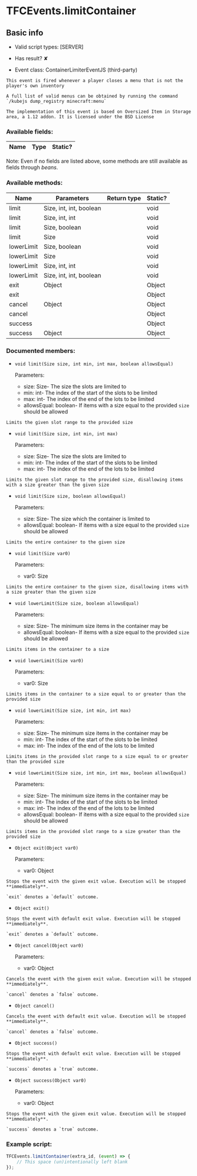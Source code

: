 # TFCEvents.limitContainer

## Basic info

- Valid script types: [SERVER]

- Has result? ✘

- Event class: ContainerLimiterEventJS (third-party)

```
This event is fired whenever a player closes a menu that is not the player's own inventory

A full list of valid menus can be obtained by running the command `/kubejs dump_registry minecraft:menu`

The implementation of this event is based on Oversized Item in Storage area, a 1.12 addon. It is licensed under the BSD License
```

### Available fields:

| Name | Type | Static? |
| ---- | ---- | ------- |

Note: Even if no fields are listed above, some methods are still available as fields through *beans*.

### Available methods:

| Name | Parameters | Return type | Static? |
| ---- | ---------- | ----------- | ------- |
| limit | Size, int, int, boolean |  | void | ✘ |
| limit | Size, int, int |  | void | ✘ |
| limit | Size, boolean |  | void | ✘ |
| limit | Size |  | void | ✘ |
| lowerLimit | Size, boolean |  | void | ✘ |
| lowerLimit | Size |  | void | ✘ |
| lowerLimit | Size, int, int |  | void | ✘ |
| lowerLimit | Size, int, int, boolean |  | void | ✘ |
| exit | Object |  | Object | ✘ |
| exit |  |  | Object | ✘ |
| cancel | Object |  | Object | ✘ |
| cancel |  |  | Object | ✘ |
| success |  |  | Object | ✘ |
| success | Object |  | Object | ✘ |


### Documented members:

- `void limit(Size size, int min, int max, boolean allowsEqual)`

  Parameters:
  - size: Size- The size the slots are limited to
  - min: int- The index of the start of the slots to be limited
  - max: int- The index of the end of the lots to be limited
  - allowsEqual: boolean- If items with a size equal to the provided `size` should be allowed

```
Limits the given slot range to the provided size
```

- `void limit(Size size, int min, int max)`

  Parameters:
  - size: Size- The size the slots are limited to
  - min: int- The index of the start of the slots to be limited
  - max: int- The index of the end of the lots to be limited

```
Limits the given slot range to the provided size, disallowing items with a size greater than the given size
```

- `void limit(Size size, boolean allowsEqual)`

  Parameters:
  - size: Size- The size which the container is limited to
  - allowsEqual: boolean- If items with a size equal to the provided `size` should be allowed

```
Limits the entire container to the given size
```

- `void limit(Size var0)`

  Parameters:
  - var0: Size

```
Limits the entire container to the given size, disallowing items with a size greater than the given size
```

- `void lowerLimit(Size size, boolean allowsEqual)`

  Parameters:
  - size: Size- The minimum size items in the container may be
  - allowsEqual: boolean- If items with a size equal to the provided `size` should be allowed

```
Limits items in the container to a size
```

- `void lowerLimit(Size var0)`

  Parameters:
  - var0: Size

```
Limits items in the container to a size equal to or greater than the provided size
```

- `void lowerLimit(Size size, int min, int max)`

  Parameters:
  - size: Size- The minimum size items in the container may be
  - min: int- The index of the start of the slots to be limited
  - max: int- The index of the end of the lots to be limited

```
Limits items in the provided slot range to a size equal to or greater than the provided size
```

- `void lowerLimit(Size size, int min, int max, boolean allowsEqual)`

  Parameters:
  - size: Size- The minimum size items in the container may be
  - min: int- The index of the start of the slots to be limited
  - max: int- The index of the end of the lots to be limited
  - allowsEqual: boolean- If items with a size equal to the provided `size` should be allowed

```
Limits items in the provided slot range to a size greater than the provided size
```

- `Object exit(Object var0)`

  Parameters:
  - var0: Object

```
Stops the event with the given exit value. Execution will be stopped **immediately**.

`exit` denotes a `default` outcome.
```

- `Object exit()`
```
Stops the event with default exit value. Execution will be stopped **immediately**.

`exit` denotes a `default` outcome.
```

- `Object cancel(Object var0)`

  Parameters:
  - var0: Object

```
Cancels the event with the given exit value. Execution will be stopped **immediately**.

`cancel` denotes a `false` outcome.
```

- `Object cancel()`
```
Cancels the event with default exit value. Execution will be stopped **immediately**.

`cancel` denotes a `false` outcome.
```

- `Object success()`
```
Stops the event with default exit value. Execution will be stopped **immediately**.

`success` denotes a `true` outcome.
```

- `Object success(Object var0)`

  Parameters:
  - var0: Object

```
Stops the event with the given exit value. Execution will be stopped **immediately**.

`success` denotes a `true` outcome.
```



### Example script:

```js
TFCEvents.limitContainer(extra_id, (event) => {
	// This space (un)intentionally left blank
});
```

